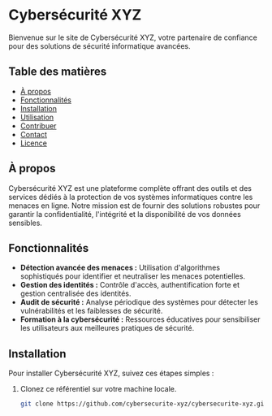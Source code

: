 # Cybersécurité XYZ

Bienvenue sur le site de Cybersécurité XYZ, votre partenaire de confiance pour des solutions de sécurité informatique avancées.

## Table des matières

- [À propos](#à-propos)
- [Fonctionnalités](#fonctionnalités)
- [Installation](#installation)
- [Utilisation](#utilisation)
- [Contribuer](#contribuer)
- [Contact](#contact)
- [Licence](#licence)

## À propos

Cybersécurité XYZ est une plateforme complète offrant des outils et des services dédiés à la protection de vos systèmes informatiques contre les menaces en ligne. Notre mission est de fournir des solutions robustes pour garantir la confidentialité, l'intégrité et la disponibilité de vos données sensibles.

## Fonctionnalités

- **Détection avancée des menaces :** Utilisation d'algorithmes sophistiqués pour identifier et neutraliser les menaces potentielles.
- **Gestion des identités :** Contrôle d'accès, authentification forte et gestion centralisée des identités.
- **Audit de sécurité :** Analyse périodique des systèmes pour détecter les vulnérabilités et les faiblesses de sécurité.
- **Formation à la cybersécurité :** Ressources éducatives pour sensibiliser les utilisateurs aux meilleures pratiques de sécurité.

## Installation

Pour installer Cybersécurité XYZ, suivez ces étapes simples :

1. Clonez ce référentiel sur votre machine locale.
   ```bash
   git clone https://github.com/cybersecurite-xyz/cybersecurite-xyz.git
